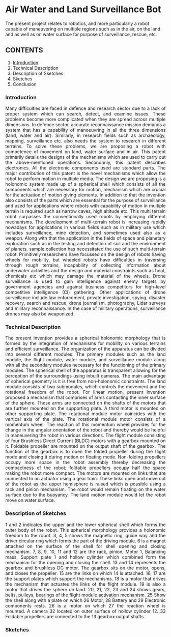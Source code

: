 # Air Water and Land Surveillance Bot
The present project relates to robotics, and more particularly a robot capable of
maneuvering on multiple regions such as in the air, on the land and as well as on
water surface for purpose of surveillance, rescue, etc.

## CONTENTS
1. [Introduction](https://github.com/Pruthvi-Sanghavi/awl-sb#introduction)
2. Technical Description
3. Description of Sketches
4. Sketches
5. Conclusion

### Introduction
<p align="justify">
Many difficulties are faced in defence and research sector due to a lack of proper
system which can search, detect, and examine issues. These problems become
more complicated when they are spread across multiple dimensions. In defence
sector, accurate reconnaissance mission demands a system that has a capability of
manoeuvring in all the three dimensions (land, water and air). Similarly, in
research fields such as archaeology, mapping, surveillance etc. also needs the
system to research in different terrains. To solve these problems, we are proposing
a robot with competence of movement on land, water surface and in air. This
patent primarily details the designs of the mechanisms which are used to carry out
the above-mentioned operations. Secondarily, this patent describes electronics. All
the electronic components used are standard parts. The major contribution of this
patent is the novel mechanisms which allow the robot to perform motion in
multiple media.
The design we are proposing is a holonomic system made up of a spherical shell
which consists of all the components which are necessary for motion, mechanism
which are crucial for the actuation of motion giving elements. In addition to that
the invention also consists of the parts which are essential for the purpose of
surveillance and used for applications where robots with capability of motion in
multiple terrain is required such as narrow caves, high altitude etc. This multi
terrain robot surpasses the conventionally used robots by employing different
mechanisms. The development of multi-terrain robot is increasing rapidly nowadays for
applications in various fields such as in military use which includes surveillance,
mine detection, and sometimes used also as a weapon. Along with that the
application in the fields of space and planetary exploration such as in the testing
and detection of soil and the environment of planets, sample collection has
necessitated the use of such multi-terrain robot. Primitively researchers have
focussed on the design of robots having wheels for mobility, but wheeled robots
have difficulties in traversing through rough terrains, incapability of collecting
information about underwater activities and the design and material constraints
such as heat, chemicals etc which may damage the material of the wheels.
Drone surveillance is used to gain intelligence against enemy targets by
government agencies and against business competitors for high-level competitive
intelligence (CI) gathering. Other applications of drone surveillance include law
enforcement, private investigation, spying, disaster recovery, search and rescue,
drone journalism, photography, Lidar surveys and military reconnaissance. In the
case of military operations, surveillance drones may also be weaponized. 
</p>

### Technical Description
<p align="justify">
  The present invention provides a spherical holonomic morphology that is formed
by the integration of mechanisms for mobility on various terrains and efficient
surveillance. The organization of the apparatus can be divided into several different
modules: The primary modules such as the land module, the flight module, water
module, and surveillance module along with all the secondary modules necessary
for the functioning of the primary modules.
The spherical shell of the apparatus is transparent allowing for the perception of
the surroundings using inbuilt cameras. The main advantage of spherical geometry
is it is free from non-holonomic constraints. The land module consists of two submodules, which controls the movement and
the rotational freedom of the robot. For linear motion, present invention proposed a
mechanism that comprises of arms contacting the inner surface of the sphere.
These arms are connected on the shafts of the motors that are further mounted on
the supporting plate. A third motor is mounted on other supporting plate. The
rotational module motor coincides with the vertical axis of the plate. The rotational
module motor consists of a momentum wheel. The reaction of this momentum
wheel provides for the change in the angular orientation of the robot and thereby
would be helpful in maneuvering the robot in various directions.
The flight module consisting of four Brushless Direct Current (BLDC) motors with
a gearbox mounted on it. Foldable propeller are mounted on the output shaft of the
gearbox. The function of the gearbox is to open the folded propeller during the flight mode and closing it during motion or floating mode. Non-folding propellers
occupy more space in the robot assembly thereby decreasing the compactness of
the robot; foldable propellers occupy half the space making the robot more
compact. The motors are mounted on links that are connected to an actuator using
a gear train. These links open and move out of the robot as the upper hemisphere is
raised which is possible using a rack and pinion mechanism.
The robot would remain floating on the water surface due to the buoyancy. The
land motion module would let the robot move on water surface. 
</p>

### Description of Sketches
<p align="justify">
  1 and 2 indicates the upper and the lower spherical shell which forms the outer
body of the robot. This spherical morphology provides a holonomic freedom to the
robot. 3, 4, 5 shows the magnetic ring, guide way and the driver circular ring which
forms the part of the driving module. 6 is a magnet attached on the surface of the
shell for shell opening and closing mechanism. 7, 8, 9, 10, 11 and 12 are the rack,
pinion, Motor 1, Balancing mass, Support plate 1 and hollow cylinder which
combined form the mechanism for the opening and closing the shell. 13 and 14
represents the gearbox and brushless DC motor. The gearbox sits on the motor,
opens, and closes the propeller. 15 are the links on which 14 is attached. 16, 17 are
the support plates which support the mechanisms. 18 is a motor that drives the
mechanism that actuates the links of the flight module. 19 is also a motor that
drives the sphere on land. 20, 21, 22, 23 and 24 shows gears, belts, pulleys,
bearings of the flight module activation mechanism. 25 Show the shell along with a
plate on which 26 Motor, 28 Battery and 29 Electronic components rests. 26 is a
motor on which 27 the reaction wheel is mounted. A camera 32 located on outer surface of hollow cylinder 12. 33 Foldable propellers are connected to the 13
gearbox output shafts.
</p>

### Sketches



